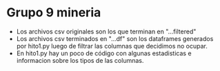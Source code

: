 # Grupo 9 mineria 

- Los archivos csv originales son los que terminan en "...filtered"
- Los archivos csv terminados en "...df" son los dataframes generados por hito1.py luego de filtrar las columnas que decidimos
no ocupar.
- En hito1.py hay un poco de código con algunas estadisticas e informacion sobre los tipos de las columnas.
 
